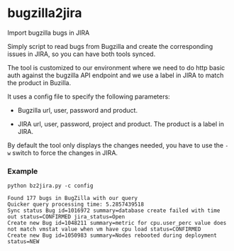 # bugzilla2jira

Import bugzilla bugs in JIRA

Simply script to read bugs from Bugzilla and create the corresponding issues in
JIRA, so you can have both tools synced.

The tool is customized to our environment where we need to do http basic auth
against the bugzilla API endpoint and we use a label in JIRA to match the
product in Buzilla. 

It uses a config file to specify the following parameters:

* Bugzilla url, user, password and product.

* JIRA url, user, password, project and product. The product is a label in JIRA.

By default the tool only displays the changes needed, you have to use the `-w`
switch to force the changes in JIRA.

### Example

```
python bz2jira.py -c config

Found 177 bugs in BugZilla with our query
Quicker query processing time: 5.2857439518
Sync status Bug id=1016972 summary=database create failed with time
out status=CONFIRMED jira_status=Open
Create new Bug id=1048211 summary=metric for cpu.user_perc value does
not match vmstat value when vm have cpu load status=CONFIRMED
Create new Bug id=1050983 summary=Nodes rebooted during deployment status=NEW
```
